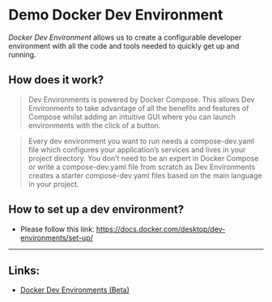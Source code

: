 # Demo Docker Dev Environment
_Docker Dev Environment_ allows us to create a configurable developer environment with all the code and tools needed to quickly get up and running.

## How does it work?
>Dev Environments is powered by Docker Compose. This allows Dev Environments to take advantage of all the benefits and features of Compose whilst adding an intuitive GUI where you can launch environments with the click of a button.

>Every dev environment you want to run needs a compose-dev.yaml file which configures your application’s services and lives in your project directory. You don’t need to be an expert in Docker Compose or write a compose-dev.yaml file from scratch as Dev Environments creates a starter compose-dev.yaml files based on the main language in your project.

## How to set up a dev environment?
* Please follow this link: https://docs.docker.com/desktop/dev-environments/set-up/
---

## Links:
* [Docker Dev Environments (Beta)](https://docs.docker.com/desktop/dev-environments/)